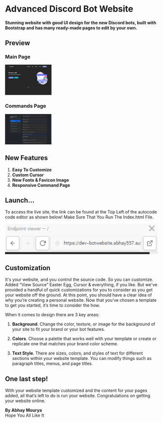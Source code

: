 # Advanced Discord Bot Website

<h4>Stunning website with good UI design for the new Discord bots,
built with Bootstrap and has many ready-made pages to edit by your own.</h4>

## Preview

### Main Page
<img src="/readme/gallery/3.jpg" style="height: 100px;">

### Commands Page

<img src="/readme/gallery/com.png" style="height: 100px;">

## New Features

1. **Easy To Customize**
2. **Custom Cursor**
3. **New Fonts & Favicon Image**
4. **Responsive Command Page**

## Launch...
To access the live site, the link can be found at the Top Left  of the autocode code editor as shown below! Make Sure That You Run The Index.html File.

<img src="/readme/gallery/7.PNG" style="height: 100px;">

## Customization
It's your website, and you control the source code. So you can customize. Added “View Source” Easter Egg,
Cursor & everything,
if you like. But we've provided a handful of quick customizations for you to consider
as you get your website off the ground.
At this point, you should have a clear idea of why you’re creating a personal website.
Now that you’ve chosen a template to get you started, it’s time to consider the how.
<p>When it comes to design there are 3 key areas:</p>

1. **Background**. Change the color, texture,
or image for the background of your site to fit your brand
or your bot features.

2. **Colors**. Choose a palette that works well with your 
template or create or replicate one that matches your brand color scheme.

3. **Text Style**. There are sizes, colors, and styles of text for different sections within your website template.
You can modify things such as paragraph titles, menus, and page titles.

## One last step!
With your website template customized and the content for your pages added,
all that’s left to do is run your website.
Congratulations on getting your website online.

**By Abhay Mourya** <br>Hope You All Like It<br>